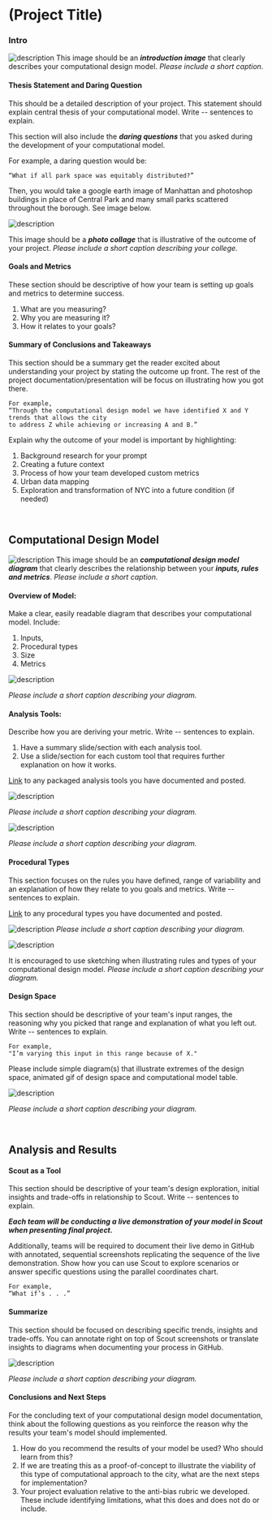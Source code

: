 # (Project Title)

### Intro

![description](../images/Final_Project_Temple_Intro_Image.png)
This image should be an ***introduction image*** that clearly describes your computational design model.
*Please include a short caption.*

#### Thesis Statement and Daring Question

This should be a detailed description of your project. This statement should explain central thesis of your computational model. Write -- sentences to explain.

This section will also include the ***daring questions*** that you asked during the development of your computational model.


For example, a daring question would be:

```
“What if all park space was equitably distributed?”
```

Then, you would take a google earth image of Manhattan and photoshop buildings in place of Central Park and many small parks scattered throughout the borough. See image below.


![description](../images/Final_Project_Temple_Collage_Image.jpg)

This image should be a ***photo collage*** that is illustrative of the outcome of your project.
*Please include a short caption describing your college.*


#### Goals and Metrics

These section should be descriptive of how your team is setting up goals and metrics to determine success.

1. What are you measuring?
1. Why you are measuring it?
1. How it relates to your goals?


#### Summary of Conclusions and Takeaways

This section should be a summary get the reader excited about understanding your project by stating the outcome up front. The rest of the project documentation/presentation will be focus on illustrating how you got there.


```
For example,
“Through the computational design model we have identified X and Y trends that allows the city
to address Z while achieving or increasing A and B.”
```

Explain why the outcome of your model is important by highlighting:
1. Background research for your prompt
1. Creating a future context
1. Process of how your team developed custom metrics
1. Urban data mapping
1. Exploration and transformation of NYC into a future condition (if needed)

<br />

## Computational Design Model

![description](../images/PT_CompDesignModelDiagram.png)
This image should be an ***computational design model diagram*** that clearly describes the relationship between your ***inputs, rules and metrics***.
*Please include a short caption.*

#### Overview of Model:

Make a clear, easily readable diagram that describes your computational model. Include:
1. Inputs,
1. Procedural types
1. Size
1. Metrics


![description](../images/PT_DiagramRangeInput.png)

*Please include a short caption describing your diagram.*

#### Analysis Tools:

Describe how you are deriving your metric. Write -- sentences to explain.

1. Have a summary slide/section with each analysis tool.
1. Use a slide/section for each custom tool that requires further explanation on how it works.

[Link](https://github.com/XIM-GSAPP/XIM-GSAPP-Fa20/tree/main/src/tools) to any packaged analysis tools you have documented and posted.

![description](../images/PT_ExampleToolExplanation.png)

*Please include a short caption describing your diagram.*

![description](../images/PT_SummaryAnalysisTool.png)

*Please include a short caption describing your diagram.*

#### Procedural Types

This section focuses on the rules you have defined, range of variability and an explanation of how they relate to you goals and metrics. Write -- sentences to explain.

[Link](https://github.com/XIM-GSAPP/XIM-GSAPP-Fa20/tree/main/src/types) to any procedural types you have documented and posted.

![description](../images/PT_DiagramProceduralType.png)
*Please include a short caption describing your diagram.*

![description](../images/PT_DiagramProceduralTypeSketch.png)

It is encouraged to use sketching when illustrating rules and types of your computational design model.
*Please include a short caption describing your diagram.*


#### Design Space

This section should be descriptive of your team's input ranges, the reasoning why you picked that range and explanation of what you left out. Write -- sentences to explain.

```
For example,
"I’m varying this input in this range because of X."
```

Please include simple diagram(s) that illustrate extremes of the design space, animated gif of design space and computational model table.

![description](../images/PT_AnalysisToolSummary.png)

*Please include a short caption describing your diagram.*

<br />

## Analysis and Results

#### Scout as a Tool

This section should be descriptive of your team's design exploration, initial insights and trade-offs in relationship to Scout. Write -- sentences to explain.

***Each team will be conducting a live demonstration of your model in Scout when presenting final project.***

Additionally, teams will be required to document their live demo in GitHub with annotated, sequential screenshots replicating the sequence of the live demonstration. Show how you can use Scout to explore scenarios or answer specific questions using the parallel coordinates chart.

```
For example,
“What if’s . . .”
```

#### Summarize

This section should be focused on describing specific trends, insights and trade-offs. You can annotate right on top of Scout screenshots or translate insights to diagrams when documenting your process in GitHub.

![description](../images/PT_PerformanceSummarySlide.png)

*Please include a short caption describing your diagram.*

#### Conclusions and Next Steps

For the concluding text of your computational design model documentation, think about the following questions as you reinforce the reason why the results your team's model should implemented.

1. How do you recommend the results of your model be used? Who should learn from this?
1. If we are treating this as a proof-of-concept to illustrate the viability of this type of computational approach to the city, what are the next steps for implementation?
1. Your project evaluation relative to the anti-bias rubric we developed. These include identifying limitations, what this does and does not do or include.
